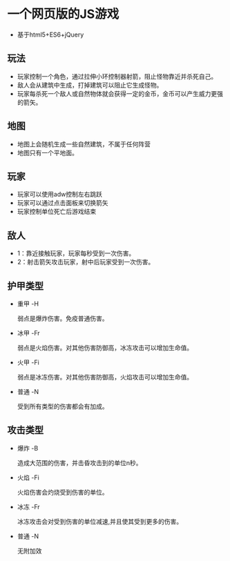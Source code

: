 # 一个网页版的JS游戏

* 基于html5+ES6+jQuery

## 玩法

* 玩家控制一个角色，通过拉伸小环控制器射箭，阻止怪物靠近并杀死自己。
* 敌人会从建筑中生成，打掉建筑可以阻止它生成怪物。
* 玩家每杀死一个敌人或自然物体就会获得一定的金币，金币可以产生威力更强的箭矢。

## 地图

* 地图上会随机生成一些自然建筑，不属于任何阵营
* 地图只有一个平地面。

## 玩家

* 玩家可以使用adw控制左右跳跃
* 玩家可以通过点击面板来切换箭矢
* 玩家控制单位死亡后游戏结束

## 敌人

* 1：靠近接触玩家，玩家每秒受到一次伤害。
* 2：射击箭矢攻击玩家，射中后玩家受到一次伤害。

## 护甲类型

* 重甲 -H

  弱点是爆炸伤害。免疫普通伤害。

* 冰甲 -Fr

  弱点是火焰伤害。对其他伤害防御高，冰冻攻击可以增加生命值。

* 火甲 -Fi

  弱点是冰冻伤害。对其他伤害防御高，火焰攻击可以增加生命值。

* 普通 -N

  受到所有类型的伤害都会有加成。

## 攻击类型

* 爆炸 -B

  造成大范围的伤害，并击昏攻击到的单位n秒。

* 火焰 -Fi

  火焰伤害会灼烧受到伤害的单位。

* 冰冻 -Fr

  冰冻攻击会对受到伤害的单位减速,并且使其受到更多的伤害。

* 普通 -N

  无附加效
